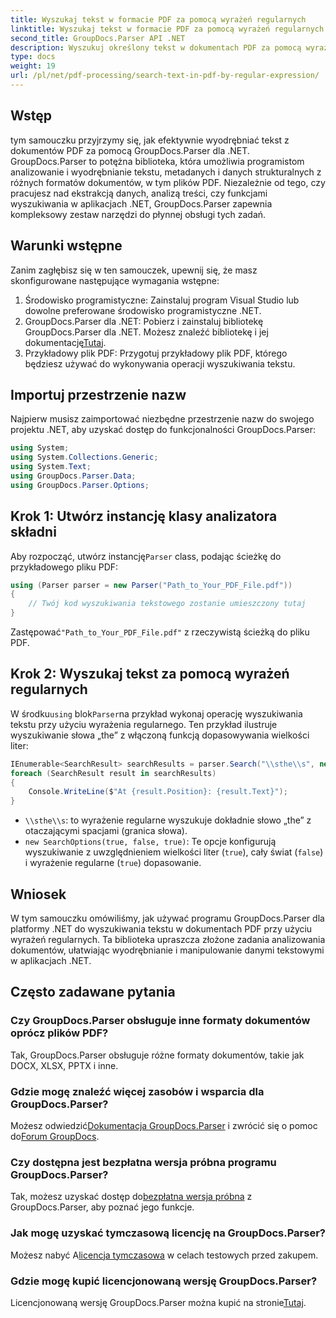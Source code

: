 ```yaml
---
title: Wyszukaj tekst w formacie PDF za pomocą wyrażeń regularnych
linktitle: Wyszukaj tekst w formacie PDF za pomocą wyrażeń regularnych
second_title: GroupDocs.Parser API .NET
description: Wyszukuj określony tekst w dokumentach PDF za pomocą wyrażeń regularnych za pomocą GroupDocs.Parser. Wyodrębniaj, analizuj i manipuluj tekstem PDF bez wysiłku.
type: docs
weight: 19
url: /pl/net/pdf-processing/search-text-in-pdf-by-regular-expression/
---
```

## Wstęp
tym samouczku przyjrzymy się, jak efektywnie wyodrębniać tekst z dokumentów PDF za pomocą GroupDocs.Parser dla .NET. GroupDocs.Parser to potężna biblioteka, która umożliwia programistom analizowanie i wyodrębnianie tekstu, metadanych i danych strukturalnych z różnych formatów dokumentów, w tym plików PDF. Niezależnie od tego, czy pracujesz nad ekstrakcją danych, analizą treści, czy funkcjami wyszukiwania w aplikacjach .NET, GroupDocs.Parser zapewnia kompleksowy zestaw narzędzi do płynnej obsługi tych zadań.
## Warunki wstępne
Zanim zagłębisz się w ten samouczek, upewnij się, że masz skonfigurowane następujące wymagania wstępne:
1. Środowisko programistyczne: Zainstaluj program Visual Studio lub dowolne preferowane środowisko programistyczne .NET.
2.  GroupDocs.Parser dla .NET: Pobierz i zainstaluj bibliotekę GroupDocs.Parser dla .NET. Możesz znaleźć bibliotekę i jej dokumentację[Tutaj](https://releases.groupdocs.com/parser/net/).
3. Przykładowy plik PDF: Przygotuj przykładowy plik PDF, którego będziesz używać do wykonywania operacji wyszukiwania tekstu.

## Importuj przestrzenie nazw
Najpierw musisz zaimportować niezbędne przestrzenie nazw do swojego projektu .NET, aby uzyskać dostęp do funkcjonalności GroupDocs.Parser:
```csharp
using System;
using System.Collections.Generic;
using System.Text;
using GroupDocs.Parser.Data;
using GroupDocs.Parser.Options;
```
## Krok 1: Utwórz instancję klasy analizatora składni
 Aby rozpocząć, utwórz instancję`Parser` class, podając ścieżkę do przykładowego pliku PDF:
```csharp
using (Parser parser = new Parser("Path_to_Your_PDF_File.pdf"))
{
    // Twój kod wyszukiwania tekstowego zostanie umieszczony tutaj
}
```
 Zastępować`"Path_to_Your_PDF_File.pdf"` z rzeczywistą ścieżką do pliku PDF.
## Krok 2: Wyszukaj tekst za pomocą wyrażeń regularnych
 W środku`using` blok`Parser`na przykład wykonaj operację wyszukiwania tekstu przy użyciu wyrażenia regularnego. Ten przykład ilustruje wyszukiwanie słowa „the” z włączoną funkcją dopasowywania wielkości liter:
```csharp
IEnumerable<SearchResult> searchResults = parser.Search("\\sthe\\s", new SearchOptions(true, false, true));
foreach (SearchResult result in searchResults)
{
    Console.WriteLine($"At {result.Position}: {result.Text}");
}
```
- `\\sthe\\s`: to wyrażenie regularne wyszukuje dokładnie słowo „the” z otaczającymi spacjami (granica słowa).
- `new SearchOptions(true, false, true)`: Te opcje konfigurują wyszukiwanie z uwzględnieniem wielkości liter (`true`), cały świat (`false`) i wyrażenie regularne (`true`) dopasowanie.

## Wniosek
W tym samouczku omówiliśmy, jak używać programu GroupDocs.Parser dla platformy .NET do wyszukiwania tekstu w dokumentach PDF przy użyciu wyrażeń regularnych. Ta biblioteka upraszcza złożone zadania analizowania dokumentów, ułatwiając wyodrębnianie i manipulowanie danymi tekstowymi w aplikacjach .NET.

## Często zadawane pytania
### Czy GroupDocs.Parser obsługuje inne formaty dokumentów oprócz plików PDF?
Tak, GroupDocs.Parser obsługuje różne formaty dokumentów, takie jak DOCX, XLSX, PPTX i inne.
### Gdzie mogę znaleźć więcej zasobów i wsparcia dla GroupDocs.Parser?
 Możesz odwiedzić[Dokumentacja GroupDocs.Parser](https://reference.groupdocs.com/parser/net/) i zwrócić się o pomoc do[Forum GroupDocs](https://forum.groupdocs.com/c/parser/17).
### Czy dostępna jest bezpłatna wersja próbna programu GroupDocs.Parser?
 Tak, możesz uzyskać dostęp do[bezpłatna wersja próbna](https://releases.groupdocs.com/) z GroupDocs.Parser, aby poznać jego funkcje.
### Jak mogę uzyskać tymczasową licencję na GroupDocs.Parser?
 Możesz nabyć A[licencja tymczasowa](https://purchase.groupdocs.com/temporary-license/) w celach testowych przed zakupem.
### Gdzie mogę kupić licencjonowaną wersję GroupDocs.Parser?
 Licencjonowaną wersję GroupDocs.Parser można kupić na stronie[Tutaj](https://purchase.groupdocs.com/buy).